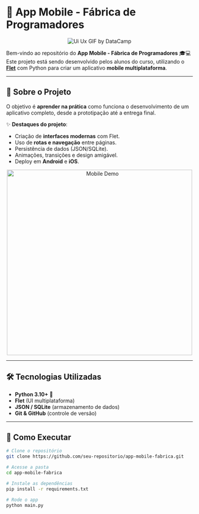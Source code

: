 # 🚀 App Mobile - Fábrica de Programadores  

<div align="center">
  
![Ui Ux GIF by DataCamp](https://github.com/user-attachments/assets/f3178b0b-84c9-4b26-b897-853256edcff5)

</div>  

Bem-vindo ao repositório do **App Mobile - Fábrica de Programadores** 🎓💻  
Este projeto está sendo desenvolvido pelos alunos do curso, utilizando o **[Flet](https://flet.dev/)** com Python para criar um aplicativo **mobile multiplataforma**.  

---

## 📱 Sobre o Projeto  

O objetivo é **aprender na prática** como funciona o desenvolvimento de um aplicativo completo, desde a prototipação até a entrega final.  

✨ **Destaques do projeto**:
- Criação de **interfaces modernas** com Flet.  
- Uso de **rotas e navegação** entre páginas.  
- Persistência de dados (JSON/SQLite).  
- Animações, transições e design amigável.  
- Deploy em **Android** e **iOS**.  

<div align="center">
  <img src="https://media.giphy.com/media/QpVUMRUJGokfqXyfa1/giphy.gif" width="500px" alt="Mobile Demo"/>
</div>  

---

## 🛠️ Tecnologias Utilizadas  

- **Python 3.10+** 🐍  
- **Flet** (UI multiplataforma)  
- **JSON / SQLite** (armazenamento de dados)  
- **Git & GitHub** (controle de versão)  

---

## 🚀 Como Executar  

```bash
# Clone o repositório
git clone https://github.com/seu-repositorio/app-mobile-fabrica.git

# Acesse a pasta
cd app-mobile-fabrica

# Instale as dependências
pip install -r requirements.txt

# Rode o app
python main.py
